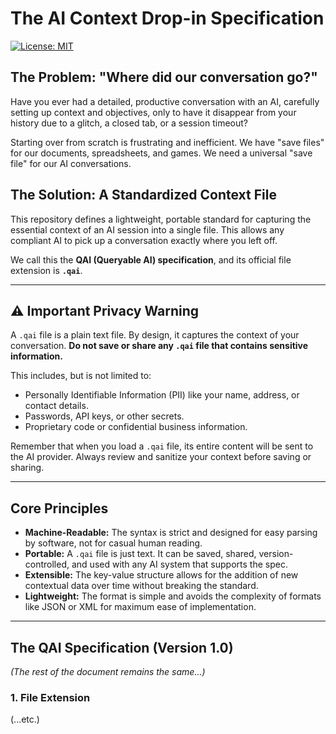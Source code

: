 # The AI Context Drop-in Specification

[![License: MIT](https://img.shields.io/badge/License-MIT-yellow.svg)](https://opensource.org/licenses/MIT)

## The Problem: "Where did our conversation go?"

Have you ever had a detailed, productive conversation with an AI, carefully setting up context and objectives, only to have it disappear from your history due to a glitch, a closed tab, or a session timeout?

Starting over from scratch is frustrating and inefficient. We have "save files" for our documents, spreadsheets, and games. We need a universal "save file" for our AI conversations.

## The Solution: A Standardized Context File

This repository defines a lightweight, portable standard for capturing the essential context of an AI session into a single file. This allows any compliant AI to pick up a conversation exactly where you left off.

We call this the **QAI (Queryable AI) specification**, and its official file extension is **`.qai`**.

---

## ⚠️ Important Privacy Warning

A `.qai` file is a plain text file. By design, it captures the context of your conversation. **Do not save or share any `.qai` file that contains sensitive information.**

This includes, but is not limited to:
*   Personally Identifiable Information (PII) like your name, address, or contact details.
*   Passwords, API keys, or other secrets.
*   Proprietary code or confidential business information.

Remember that when you load a `.qai` file, its entire content will be sent to the AI provider. Always review and sanitize your context before saving or sharing.

---

## Core Principles

*   **Machine-Readable:** The syntax is strict and designed for easy parsing by software, not for casual human reading.
*   **Portable:** A `.qai` file is just text. It can be saved, shared, version-controlled, and used with any AI system that supports the spec.
*   **Extensible:** The key-value structure allows for the addition of new contextual data over time without breaking the standard.
*   **Lightweight:** The format is simple and avoids the complexity of formats like JSON or XML for maximum ease of implementation.

---

## The QAI Specification (Version 1.0)

*(The rest of the document remains the same...)*

### 1. File Extension
(...etc.)

